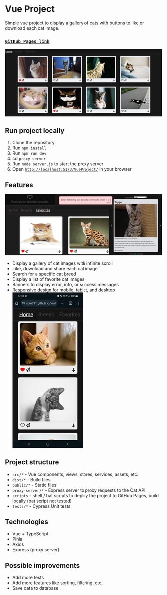 # Vue Project

Simple vue project to display a gallery of cats with buttons to like or download each cat image.
### [`GitHub Pages link`](https://spin311.github.io/VueProject/)
![Cat Gallery](/images/catGallery.png)

## Run project locally
1. Clone the repository
2. Run `npm install`
3. Run `npm run dev`
4. cd `proxy-server` 
5. Run `node server.js` to start the proxy server
6. Open [`http://localhost:5173/VueProject/`](http://localhost:5173/VueProject/) in your browser

## Features
![Features](/images/features.jpg)
- Display a gallery of cat images with infinite scroll
- Like, download and share each cat image
- Search for a specific cat breed
- Display a list of favorite cat images
- Banners to display error, info, or success messages
- Responsive design for mobile, tablet, and desktop
  ![Phone View](/images/phoneView.jpg)
## Project structure
- `src/*` - Vue components, views, stores, services, assets, etc.
- `dist/*` - Build files
- `public/*` - Static files
- `proxy-server/*` - Express server to proxy requests to the Cat API
- `scripts` - shell / bat scripts to deploy the project to GitHub Pages, build locally (bat script not tested)
- `tests/*` - Cypress Unit tests


## Technologies
- Vue + TypeScript
- Pinia
- Axios
- Express (proxy server)

## Possible improvements
- Add more tests
- Add more features like sorting, filtering, etc.
- Save data to database
